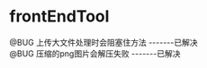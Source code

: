 frontEndTool
============
@BUG  上传大文件处理时会阻塞住方法   -------已解决<br> 
@BUG  压缩的png图片会解压失败        -------已解决
